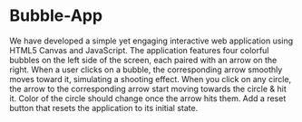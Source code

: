 # Bubble-App
We have developed a simple yet engaging interactive web application using HTML5 Canvas and JavaScript. The application features four colorful bubbles on the left side of the screen, each paired with an arrow on the right. When a user clicks on a bubble, the corresponding arrow smoothly moves toward it, simulating a shooting effect.
When you click on any circle, the arrow to the corresponding arrow start moving towards the circle & hit it.
Color of the circle should change once the arrow hits them.
Add a reset button that resets the application to its initial state.
